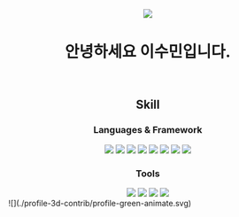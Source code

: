 <div align="center">
  <img src="https://capsule-render.vercel.app/api?type=waving&color=00BFFF&height=150&section=header" />

  <h1 align="center">안녕하세요 이수민입니다.</h1>
  </br>
  
  <h2 align="center">Skill</h2>

  <h3 align="center">Languages & Framework</h3>
  <div align="center">
    <img src="https://img.shields.io/badge/JavaScript-F7DF1E?style=for-the-badge&logo=JavaScript&logoColor=white" />
    <img src="https://img.shields.io/badge/TypeScript-007ACC?style=for-the-badge&logo=typescript&logoColor=white" />
    <img src="https://img.shields.io/badge/React-20232A?style=for-the-badge&logo=react&logoColor=61DAFB" />
    <img src="https://img.shields.io/badge/HTML5-E34F26?style=for-the-badge&logo=html5&logoColor=white" />
    <img src="https://img.shields.io/badge/CSS-styled--components-DB7093?style=for-the-badge&logo=styled-components&logoColor=white" />
    <img src="https://img.shields.io/badge/Java-007396.svg?&style=for-the-badge&logo=Java&logoColor=white" />
    <img src="https://img.shields.io/badge/Spring-6DB33F.svg?&style=for-the-badge&logo=Java&logoColor=white" />
    <img src="https://img.shields.io/badge/MySQL-4479A1.svg?&style=for-the-badge&logo=Java&logoColor=white" />
  </div>

  <h3 align="center">Tools</h3>
  
  <div align="center">
    <img src="https://img.shields.io/badge/GIT-F05032.svg?&style=for-the-badge&logo=Java&logoColor=white" />
    <img src="https://img.shields.io/badge/Visual_Studio_Code-0078D4?style=for-the-badge&logo=visual%20studio%20code&logoColor=white" />
    <img src="https://img.shields.io/badge/intellijidea-000000.svg?&style=for-the-badge&logo=Eclipse%20IDE&logoColor=white" />
    <img src="https://capsule-render.vercel.app/api?type=waving&color=00BFFF&height=150&section=footer" />
  </div>

</div>
![](./profile-3d-contrib/profile-green-animate.svg)
